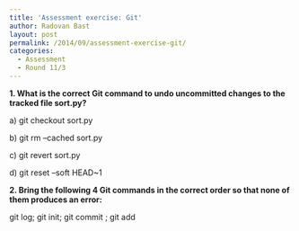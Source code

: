 ```yaml
---
title: 'Assessment exercise: Git'
author: Radovan Bast
layout: post
permalink: /2014/09/assessment-exercise-git/
categories:
  - Assessment
  - Round 11/3
---
```

**1. What is the correct Git command to undo uncommitted changes to the tracked file sort.py?**

a) git checkout sort.py

b) git rm &#8211;cached sort.py

c) git revert sort.py

d) git reset &#8211;soft HEAD~1

**2. Bring the following 4 Git commands in the correct order so that none of them produces an error:**

git log; git init; git commit <file>; git add <file>